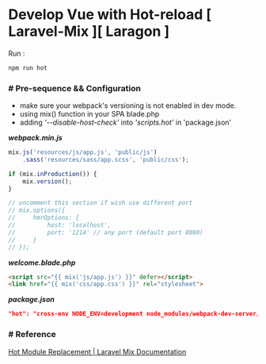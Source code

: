 # Develop Vue with Hot-reload [ Laravel-Mix ][ Laragon ]

Run :
```bash
npm run hot
```

### # Pre-sequence && Configuration

* make sure your webpack's versioning is not enabled in dev mode.
* using mix() function in your SPA blade.php
* adding *'--disable-host-check'* into *'scripts.hot'* in 'package.json'

*****webpack.min.js*****
```js
mix.js('resources/js/app.js', 'public/js')
    .sass('resources/sass/app.scss', 'public/css');

if (mix.inProduction()) {
    mix.version();
}

// uncomment this section if wish use different port
// mix.options({
//     hmrOptions: {
//         host: 'localhost',
//         port: '1214' // any port (default port 8080)
//     }
// });
````

*****welcome.blade.php*****
```html
<script src="{{ mix('js/app.js') }}" defer></script>
<link href="{{ mix('css/app.css') }}" rel="stylesheet">
```

*****package.json*****
```json
"hot": "cross-env NODE_ENV=development node_modules/webpack-dev-server/bin/webpack-dev-server.js --inline --hot --disable-host-check --config=node_modules/laravel-mix/setup/webpack.config.js",

```

### # Reference

[Hot Module Replacement | Laravel Mix Documentation](https://laravel-mix.com/docs/5.0/hot-module-replacement)



